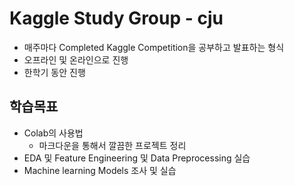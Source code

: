 # Kaggle Study Group - cju
+ 매주마다 Completed Kaggle Competition을 공부하고 발표하는 형식
+ 오프라인 및 온라인으로 진행
+ 한학기 동안 진행

## 학습목표
+ Colab의 사용법
  + 마크다운을 통해서 깔끔한 프로젝트 정리
+ EDA 및 Feature Engineering 및 Data Preprocessing 실습
+ Machine learning Models 조사 및 실습
